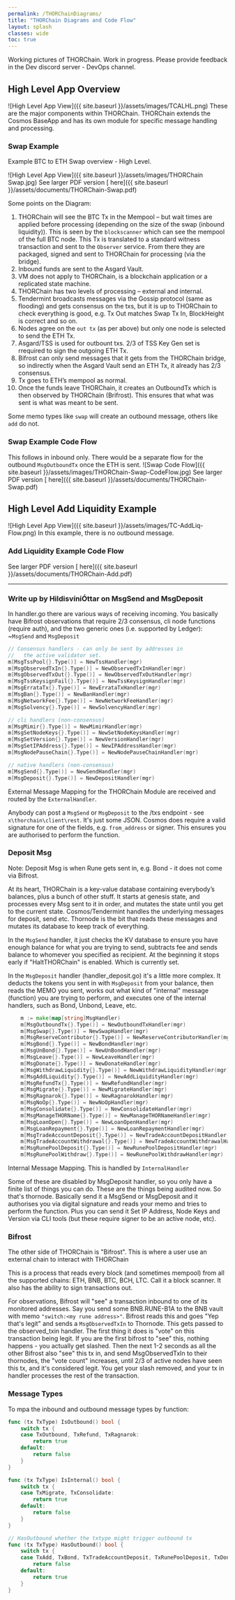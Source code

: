 ```yaml
---
permalink: /THORChainDiagrams/
title: "THORChain Diagrams and Code Flow"
layout: splash
classes: wide
toc: true
---
```


Working pictures of THORChain. Work in progress. Please provide feedback in the Dev discord server - DevOps channel.

## High Level App Overview

![High Level App View]({{ site.baseurl }}/assets/images/TCALHL.png)
These are the major components within THORChain.
THORChain extends the Cosmos BaseApp and has its own module for specific message handling and processing.

### Swap Example

Example BTC to ETH Swap overview - High Level.

![High Level App View]({{ site.baseurl }}/assets/images/THORChain Swap.jpg)
See larger PDF version [ here]({{ site.baseurl }}/assets/documents/THORChain-Swap.pdf)

Some points on the Diagram:

1. THORChain will see the BTC Tx in the Mempool – but wait times are applied before processing (depending on the size of the swap (inbound liquidity)). This is seen by the `blockscanner` which can see the mempool of the full BTC node. This Tx is translated to a standard witness transaction and sent to the `Observer` service. From there they are packaged, signed and sent to THORChain for processing (via the bridge).
1. Inbound funds are sent to the Asgard Vault.
1. VM does not apply to THORChain, is a blockchain application or a replicated state machine.
1. THORChain has two levels of processing – external and internal.
1. Tendermint broadcasts messages via the Gossip protocol (same as flooding) and gets consensus on the txs, but it is up to THORChain to check everything is good, e.g. Tx Out matches Swap Tx In, BlockHeight is correct and so on.
1. Nodes agree on the `out tx` (as per above) but only one node is selected to send the ETH Tx.
1. Asgard/TSS is used for outbount txs. 2/3 of TSS Key Gen set is rrequired to sign the outgoing ETH Tx.
1. Bifrost can only send messages that it gets from the THORChain bridge, so indirectly when the Asgard Vault send an ETH Tx, it already has 2/3 consensus.
1. Tx goes to ETH’s mempool as normal.
1. Once the funds leave THORChain, it creates an OutboundTx which is then observed by THORChain (Brifrost). This ensures that what was sent is what was meant to be sent.

Some memo types like `swap` will create an outbound message, others like `add` do not.

### Swap Example Code Flow

This follows in inbound only. There would be a separate flow for the outbound `MsgOutboundTx` once the ETH is sent.
![Swap Code Flow]({{ site.baseurl }}/assets/images/THORChain-Swap-CodeFlow.jpg)
See larger PDF version [ here]({{ site.baseurl }}/assets/documents/THORChain-Swap.pdf)

## High Level Add Liquidity Example

![High Level App View]({{ site.baseurl }}/assets/images/TC-AddLiq-Flow.png)
In this example, there is no outbound message.

### Add Liquidity Example Code Flow

See larger PDF version [ here]({{ site.baseurl }}/assets/documents/THORChain-Add.pdf)

---

### Write up by HildisvíniÓttar on MsgSend and MsgDeposit

In handler.go there are various ways of receiving incoming. You basically have Bifrost observations that require 2/3 consensus, cli node functions (require auth), and the two generic ones (i.e. supported by Ledger): ~`MsgSend` and `MsgDeposit`

```go
// Consensus handlers - can only be sent by addresses in
//   the active validator set.
m[MsgTssPool{}.Type()] = NewTssHandler(mgr)
m[MsgObservedTxIn{}.Type()] = NewObservedTxInHandler(mgr)
m[MsgObservedTxOut{}.Type()] = NewObservedTxOutHandler(mgr)
m[MsgTssKeysignFail{}.Type()] = NewTssKeysignHandler(mgr)
m[MsgErrataTx{}.Type()] = NewErrataTxHandler(mgr)
m[MsgBan{}.Type()] = NewBanHandler(mgr)
m[MsgNetworkFee{}.Type()] = NewNetworkFeeHandler(mgr)
m[MsgSolvency{}.Type()] = NewSolvencyHandler(mgr)

// cli handlers (non-consensus)
m[MsgMimir{}.Type()] = NewMimirHandler(mgr)
m[MsgSetNodeKeys{}.Type()] = NewSetNodeKeysHandler(mgr)
m[MsgSetVersion{}.Type()] = NewVersionHandler(mgr)
m[MsgSetIPAddress{}.Type()] = NewIPAddressHandler(mgr)
m[MsgNodePauseChain{}.Type()] = NewNodePauseChainHandler(mgr)

// native handlers (non-consensus)
m[MsgSend{}.Type()] = NewSendHandler(mgr)
m[MsgDeposit{}.Type()] = NewDepositHandler(mgr)
```

External Message Mapping for the THORChain Module are received and routed by the `ExternalHandler`.

Anybody can post a `MsgSend` or `MsgDeposit` to the /txs endpoint - see `x\thorchain\client\rest`. It's just some JSON. Cosmos does require a valid signature for one of the fields, e.g. `from_address` or signer. This ensures you are authorised to perform the function.

### Deposit Msg

Note: Deposit Msg is when Rune gets sent in, e.g. Bond - it does not come via Bifrost.

At its heart, THORChain is a key-value database containing everybody’s balances, plus a bunch of other stuff. It starts at genesis state, and processes every Msg sent to it in order, and mutates the state until you get to the current state. Cosmos/Tendermint handles the underlying messages for deposit, send etc. Thornode is the bit that reads these messages and mutates its database to keep track of everything.

In the `MsgSend` handler, it just checks the KV database to ensure you have enough balance for what you are trying to send, subtracts fee and sends balance to whomever you specified as recipient. At the beginning it stops early if "HaltTHORChain" is enabled. Which is currently set.

In the `MsgDeposit` handler (handler_deposit.go) it's a little more complex. It deducts the tokens you sent in with `MsgDeposit` from your balance, then reads the MEMO you sent, works out what kind of "internal" message (function) you are trying to perform, and executes one of the internal handlers, such as Bond, Unbond, Leave, etc.

```go
	m := make(map[string]MsgHandler)
	m[MsgOutboundTx{}.Type()] = NewOutboundTxHandler(mgr)
	m[MsgSwap{}.Type()] = NewSwapHandler(mgr)
	m[MsgReserveContributor{}.Type()] = NewReserveContributorHandler(mgr)
	m[MsgBond{}.Type()] = NewBondHandler(mgr)
	m[MsgUnBond{}.Type()] = NewUnBondHandler(mgr)
	m[MsgLeave{}.Type()] = NewLeaveHandler(mgr)
	m[MsgDonate{}.Type()] = NewDonateHandler(mgr)
	m[MsgWithdrawLiquidity{}.Type()] = NewWithdrawLiquidityHandler(mgr)
	m[MsgAddLiquidity{}.Type()] = NewAddLiquidityHandler(mgr)
	m[MsgRefundTx{}.Type()] = NewRefundHandler(mgr)
	m[MsgMigrate{}.Type()] = NewMigrateHandler(mgr)
	m[MsgRagnarok{}.Type()] = NewRagnarokHandler(mgr)
	m[MsgNoOp{}.Type()] = NewNoOpHandler(mgr)
	m[MsgConsolidate{}.Type()] = NewConsolidateHandler(mgr)
	m[MsgManageTHORName{}.Type()] = NewManageTHORNameHandler(mgr)
	m[MsgLoanOpen{}.Type()] = NewLoanOpenHandler(mgr)
	m[MsgLoanRepayment{}.Type()] = NewLoanRepaymentHandler(mgr)
	m[MsgTradeAccountDeposit{}.Type()] = NewTradeAccountDepositHandler(mgr)
	m[MsgTradeAccountWithdrawal{}.Type()] = NewTradeAccountWithdrawalHandler(mgr)
	m[MsgRunePoolDeposit{}.Type()] = NewRunePoolDepositHandler(mgr)
	m[MsgRunePoolWithdraw{}.Type()] = NewRunePoolWithdrawHandler(mgr)
```

Internal Message Mapping. This is handled by `InternalHandler`

Some of these are disabled by MsgDeposit handler, so you only have a finite list of things you can do. These are the things being audited now.
So that's thornode. Basically send it a MsgSend or MsgDeposit and it authorises you via digital signature and reads your memo and tries to perform the function. Plus you can send it Set IP Address, Node Keys and Version via CLI tools (but these require signer to be an active node, etc).

### Bifrost

The other side of THORChain is "Bifrost". This is where a user use an external chain to interact with THORChain

This is a process that reads every block (and sometimes mempool) from all the supported chains: ETH, BNB, BTC, BCH, LTC. Call it a block scanner. It also has the ability to sign transactions out.

For observations, Bifrost will "see" a transaction inbound to one of its monitored addresses. Say you send some BNB.RUNE-B1A to the BNB vault with memo `"switch:<my rune address>"`. Bifrost reads this and goes "Yep that's legit" and sends a `MsgObservedTxIn` to Thornode. This gets passed to the observed_txin handler. The first thing it does is "vote" on this transaction being legit. If you are the first bifrost to "see" this, nothing happens - you actually get slashed. Then the next 1-2 seconds as all the other Bifrost also "see" this tx in, and send MsgObservedTxIn to their thornodes, the "vote count" increases, until 2/3 of active nodes have seen this tx, and it's considered legit. You get your slash removed, and your tx in handler processes the rest of the transaction.

### Message Types

To mpa the inbound and outbound message types by function:

```go
func (tx TxType) IsOutbound() bool {
	switch tx {
	case TxOutbound, TxRefund, TxRagnarok:
		return true
	default:
		return false
	}
}

func (tx TxType) IsInternal() bool {
	switch tx {
	case TxMigrate, TxConsolidate:
		return true
	default:
		return false
	}
}

// HasOutbound whether the txtype might trigger outbound tx
func (tx TxType) HasOutbound() bool {
	switch tx {
	case TxAdd, TxBond, TxTradeAccountDeposit, TxRunePoolDeposit, TxDonate, TxReserve, TxMigrate, TxRagnarok:
		return false
	default:
		return true
	}
}
```

